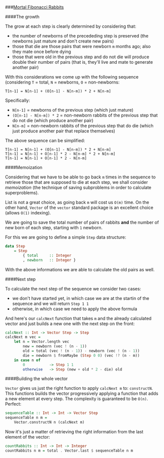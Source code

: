 ###[Mortal Fibonacci Rabbits](http://rosalind.info/problems/fibd/)

####The growth

The grow at each step is clearly determined by considering that:

 - the number of newborns of the precededing step is preserved (the newborns just mature and don't create new pairs)
 - those that die are those pairs that were newborn `m` months ago; also they mate once before dying
 - those that were old in the previous step and do not die will produce double their number of pairs (that is, they'll live and mate to generate another pair)

With this considerations we come up with the following sequence (considering `T` = total, `N` = newborns, `O` = non-newborns:

```
T[n-1] = N[n-1] + (O[n-1] - N[n-m]) * 2 + N[n-m]
```

Specifically:

- `N[n-1]` = newborns of the previous step (which just mature)
- `(O[n-1] - N[n-m]) * 2` = non-newborn rabbits of the previous step that do not die (which produce another pair)
- `N[n-m]` = non-newborn rabbits of the previous step that do die (which just produce another pair that replace themselves)

The above sequence can be simplified:

```
T[n-1] = N[n-1] + (O[n-1] - N[n-m]) * 2 + N[n-m]
T[n-1] = N[n-1] + O[n-1] * 2 - N[n-m] * 2 + N[n-m]
T[n-1] = N[n-1] + O[n-1] * 2 - N[n-m]
```
####Memoization

Considering that we have to be able to go back `m` times in the sequence to retrieve those that are supposed to die at each step, we shall consider *memoization* (the technique of saving subproblems in order to calculate superproblems).

List is not a great choice, as going back `m` will cost us `O(m)` time. On the other hand, `Vector` of the `vector` standard package is an excellent choice (allows `O(1)` indexing).

We are going to save the total number of pairs of rabbits **and** the number of new born of each step, starting with `1` newborn.

For this we are going to define a simple `Step` data structure:

```haskell
data Step
    = Step
        { total     :: Integer
        , newborn   :: Integer }
```

With the above informations we are able to calculate the old pairs as well.

####Next step

To calculate the next step of the sequence we consider two cases:

 - we don't have started yet, in which case we are at the startin of the sequence and we will return `Step 1 1`
 - otherwise, in which case we need to apply the above formula

And here's our `calcNext` function that takes `m` and the already calculated vector and just builds a new one with the next step on the front:

```haskell
calcNext :: Int -> Vector Step -> Step
calcNext m vec =
    let n = Vector.length vec
        new = newborn (vec ! (n - 1))
        old = total (vec ! (n - 1)) - newborn (vec ! (n - 1))
        die = newborn $ fromMaybe (Step 0 0) (vec !? (n - m))
    in case n of
        0           -> Step 1 1
        otherwise   -> Step (new + old * 2 - die) old
```

####Building the whole vector

`Vector` gives us just the right function to apply `calcNext m` to: `constructN`. This functions builds the vector progressively applying a function that adds a new element at every step. The complexity is guaranteed to be `O(n)`. Perfect:

```haskell
sequenceTable :: Int -> Int -> Vector Step
sequenceTable n m =
    Vector.constructN n (calcNext m)
```

Now it's just a matter of retrieving the right information from the last element of the vector:

```haskell
countRabbits :: Int -> Int -> Integer
countRabbits n m = total . Vector.last $ sequenceTable n m
```
